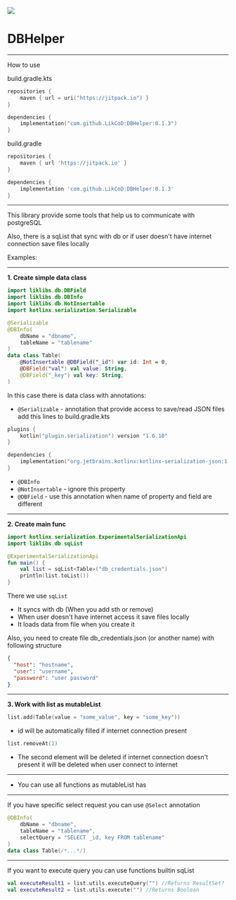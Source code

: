 [![](https://jitpack.io/v/LikCoD/DBHelper.svg)](https://jitpack.io/#LikCoD/DBHelper)


# DBHelper

****
How to use

build.gradle.kts
```kotlin
repositories {
	maven { url = uri("https://jitpack.io") }
}

dependencies {
    implementation("com.github.LikCoD:DBHelper:0.1.3")
}
```

build.gradle
```groovy
repositories {
	maven { url 'https://jitpack.io' }
}

dependencies {
    implementation 'com.github.LikCoD:DBHelper:0.1.3'
}
```
****

This library provide some tools that help us to communicate with postgreSQL

Also, there is a sqList that sync with db or if user doesn't have internet connection save files locally

Examples:
****

**1. Create simple data class**

```kotlin
import liklibs.db.DBField
import liklibs.db.DBInfo
import liklibs.db.NotInsertable
import kotlinx.serialization.Serializable

@Serializable
@DBInfo(
    dbName = "dbname",
    tableName = "tablename"
)
data class Table(
    @NotInsertable @DBField("_id") var id: Int = 0,
    @DBField("val") val value: String,
    @DBField("_key") val key: String,
)
```
In this case there is data class with annotations:

- `@Serializable` - annotation that provide access to save/read JSON files 
add this lines to build.gradle.kts 

```kotlin
plugins {
    kotlin("plugin.serialization") version "1.6.10"
}

dependencies {
    implementation("org.jetbrains.kotlinx:kotlinx-serialization-json:1.3.2")
}
```

- `@DBInfo`
- `@NotInsertable` - ignore this property
- `@DBField` - use this annotation when name of property and field are different

****

**2. Create main func**

```kotlin
import kotlinx.serialization.ExperimentalSerializationApi
import liklibs.db.sqList

@ExperimentalSerializationApi
fun main() {
    val list = sqList<Table>("db_credentials.json")
    println(list.toList())
}
```

There we use `sqList`

- It syncs with db (When you add sth or remove)
- When user doesn't have internet access it save files locally
- It loads data from file when you create it

Also, you need to create file db_credentials.json (or another name) with following structure 

```json
{
  "host": "hostname",
  "user": "username",
  "password": "user password"
}
```

****

**3. Work with list as mutableList**

```kotlin
list.add(Table(value = "some_value", key = "some_key"))
```

- id will be automatically filled if internet connection present

```kotlin
list.removeAt(1)
```

- The second element will be deleted if  internet connection doesn't present it will be deleted when user connect to internet

****

- You can use all functions as mutableList has

****

If you have specific select request you can use `@Select` annotation
```kotlin
@DBInfo(
    dbName = "dbname",
    tableName = "tablename",
    selectQuery = "SELECT _id, key FROM tablename"
)
data class Table(/*...*/)
```

****

If you want to execute query you can use functions builtin sqList
```kotlin
val executeResult1 = list.utils.executeQuery("") //Returns ResultSet?
val executeResult2 = list.utils.execute("") //Returns Boolean
```
